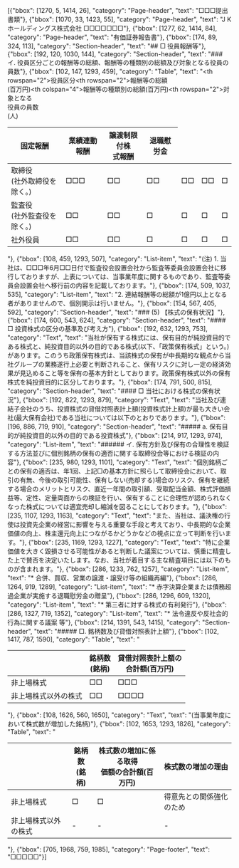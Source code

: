 [{"bbox": [1270, 5, 1414, 26], "category": "Page-header", "text": "□□□提出書類"}, {"bbox": [1070, 33, 1423, 55], "category": "Page-header", "text": "J Kホールディングス株式会社 □□□□□□□"}, {"bbox": [1277, 62, 1414, 84], "category": "Page-header", "text": "有価証券報告書"}, {"bbox": [174, 89, 324, 113], "category": "Section-header", "text": "## □ 役員報酬等"}, {"bbox": [192, 120, 1030, 144], "category": "Section-header", "text": "### イ. 役員区分ごとの報酬等の総額、報酬等の種類別の総額及び対象となる役員の員数"}, {"bbox": [102, 147, 1293, 459], "category": "Table", "text": "<table><thead><tr><th rowspan=\"2\">役員区分</th><th rowspan=\"2\">報酬等の総額<br>(百万円)</th><th colspan=\"4\">報酬等の種類別の総額(百万円)</th><th rowspan=\"2\">対象となる<br>役員の員数<br>(人)</th></tr><tr><th>固定報酬</th><th>業績連動報酬</th><th>譲渡制限付株<br>式報酬</th><th>退職慰労金</th></tr></thead><tbody><tr><td>取締役<br>(社外取締役を除く。)</td><td>□□□</td><td>□□</td><td>□□</td><td>□□</td><td>□□</td><td>□</td></tr><tr><td>監査役<br>(社外監査役を除く。)</td><td>□□</td><td>□□</td><td>□</td><td>□</td><td>□</td><td>□</td></tr><tr><td>社外役員</td><td>□□</td><td>□□</td><td>□</td><td>□</td><td>□</td><td>□</td></tr></tbody></table>"}, {"bbox": [108, 459, 1293, 507], "category": "List-item", "text": "(注) 1. 当社は、□□□年6月□□日付で監査役会設置会社から監査等委員会設置会社に移行しておりますが、上表については、当事業年度に関するものであり、監査等委員会設置会社へ移行前の内容を記載しております。"}, {"bbox": [174, 509, 1037, 535], "category": "List-item", "text": "2. 連結報酬等の総額が1億円以上となる者がありませんので、個別開示は行いません。"}, {"bbox": [154, 567, 405, 592], "category": "Section-header", "text": "### (5) 【株式の保有状況】"}, {"bbox": [174, 600, 543, 624], "category": "Section-header", "text": "#### □ 投資株式の区分の基準及び考え方"}, {"bbox": [192, 632, 1293, 753], "category": "Text", "text": "当社が保有する株式には、保有目的が純投資目的である株式と、純投資目的以外の目的である株式(以下、「政策保有株式」という。)があります。このうち政策保有株式は、当該株式の保有が中長期的な観点から当社グループの業務遂行上必要と判断されること、保有リスクに対し一定の経済効果が見込めること等を保有の基本方針としております。政策保有株式以外の保有株式を純投資目的に区分しております。"}, {"bbox": [174, 791, 500, 815], "category": "Section-header", "text": "#### □ 当社における株式の保有状況"}, {"bbox": [192, 822, 1293, 879], "category": "Text", "text": "当社及び連結子会社のうち、投資株式の貸借対照表計上額(投資株式計上額)が最も大きい会社(最大保有会社)である当社については以下のとおりであります。"}, {"bbox": [196, 886, 719, 910], "category": "Section-header", "text": "##### a. 保有目的が純投資目的以外の目的である投資株式"}, {"bbox": [214, 917, 1293, 974], "category": "List-item", "text": "###### イ. 保有方針及び保有の合理性を検証する方法並びに個別銘柄の保有の適否に関する取締役会等における検証の内容"}, {"bbox": [235, 980, 1293, 1101], "category": "Text", "text": "個別銘柄ごとの保有の適否は、年1回、上記□の基本方針に照らして取締役会において、取引の有無、今後の取引可能性、保有しない(売却する)場合のリスク、保有を継続する場合のメリットとリスク、直近一年間の取引額、受取配当金額、株式評価損益等、定性、定量両面からの検証を行い、保有することに合理性が認められなくなった株式については適宜売却し縮減を図ることにしております。"}, {"bbox": [235, 1107, 1293, 1163], "category": "Text", "text": "また、当社は、議決権の行使は投資先企業の経営に影響を与える重要な手段と考えており、中長期的な企業価値の向上、株主還元向上につながるかどうかなどの視点に立って判断を行います。"}, {"bbox": [235, 1169, 1293, 1227], "category": "Text", "text": "特に企業価値を大きく毀損させる可能性があると判断した議案については、慎重に精査した上で賛否を決定いたします。なお、当社が着目する主な精査項目には以下のものが含まれます。"}, {"bbox": [286, 1233, 762, 1257], "category": "List-item", "text": "* 合併、買収、営業の譲渡・譲受け等の組織再編"}, {"bbox": [286, 1264, 919, 1289], "category": "List-item", "text": "* 赤字決算企業または債務超過企業が実施する退職慰労金の贈呈"}, {"bbox": [286, 1296, 609, 1320], "category": "List-item", "text": "* 第三者に対する株式の有利発行"}, {"bbox": [286, 1327, 719, 1352], "category": "List-item", "text": "* 法令違反や反社会的行為に関する議案 等"}, {"bbox": [214, 1391, 543, 1415], "category": "Section-header", "text": "##### □. 銘柄数及び貸借対照表計上額"}, {"bbox": [102, 1417, 787, 1590], "category": "Table", "text": "<table><thead><tr><th></th><th>銘柄数<br>(銘柄)</th><th>貸借対照表計上額の<br>合計額(百万円)</th></tr></thead><tbody><tr><td>非上場株式</td><td>□□</td><td>□□□</td></tr><tr><td>非上場株式以外の株式</td><td>□□</td><td>□□□□</td></tr></tbody></table>"}, {"bbox": [108, 1626, 560, 1650], "category": "Text", "text": "(当事業年度において株式数が増加した銘柄)"}, {"bbox": [102, 1653, 1293, 1826], "category": "Table", "text": "<table><thead><tr><th></th><th>銘柄数<br>(銘柄)</th><th>株式数の増加に係る取得<br>価額の合計額(百万円)</th><th>株式数の増加の理由</th></tr></thead><tbody><tr><td>非上場株式</td><td>□</td><td>□</td><td>得意先との関係強化のため</td></tr><tr><td>非上場株式以外の株式</td><td>-</td><td>-</td><td>-</td></tr></tbody></table>"}, {"bbox": [705, 1968, 759, 1985], "category": "Page-footer", "text": "□□□□□"}]